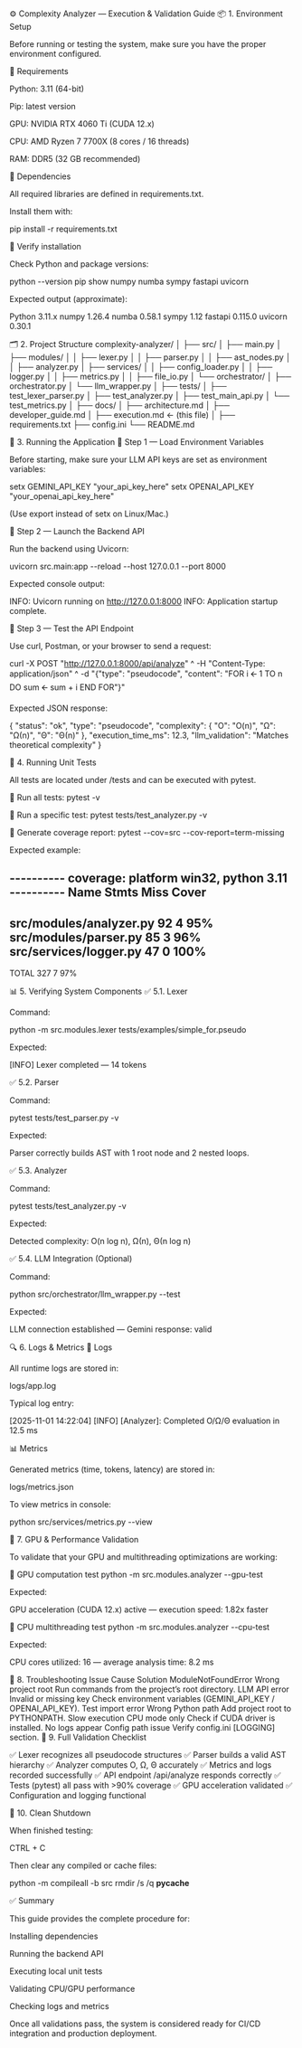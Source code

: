 ⚙️ Complexity Analyzer — Execution & Validation Guide
📦 1. Environment Setup

Before running or testing the system, make sure you have the proper environment configured.

🧰 Requirements

Python: 3.11 (64-bit)

Pip: latest version

GPU: NVIDIA RTX 4060 Ti (CUDA 12.x)

CPU: AMD Ryzen 7 7700X (8 cores / 16 threads)

RAM: DDR5 (32 GB recommended)

🧩 Dependencies

All required libraries are defined in requirements.txt.

Install them with:

pip install -r requirements.txt

🧠 Verify installation

Check Python and package versions:

python --version
pip show numpy numba sympy fastapi uvicorn


Expected output (approximate):

Python 3.11.x
numpy 1.26.4
numba 0.58.1
sympy 1.12
fastapi 0.115.0
uvicorn 0.30.1

🗂️ 2. Project Structure
complexity-analyzer/
│
├── src/
│   ├── main.py
│   ├── modules/
│   │   ├── lexer.py
│   │   ├── parser.py
│   │   ├── ast_nodes.py
│   │   ├── analyzer.py
│   ├── services/
│   │   ├── config_loader.py
│   │   ├── logger.py
│   │   ├── metrics.py
│   │   ├── file_io.py
│   └── orchestrator/
│       ├── orchestrator.py
│       └── llm_wrapper.py
│
├── tests/
│   ├── test_lexer_parser.py
│   ├── test_analyzer.py
│   ├── test_main_api.py
│   └── test_metrics.py
│
├── docs/
│   ├── architecture.md
│   ├── developer_guide.md
│   ├── execution.md   ← (this file)
│
├── requirements.txt
├── config.ini
└── README.md

🚀 3. Running the Application
🧩 Step 1 — Load Environment Variables

Before starting, make sure your LLM API keys are set as environment variables:

setx GEMINI_API_KEY "your_api_key_here"
setx OPENAI_API_KEY "your_openai_api_key_here"


(Use export instead of setx on Linux/Mac.)

🧩 Step 2 — Launch the Backend API

Run the backend using Uvicorn:

uvicorn src.main:app --reload --host 127.0.0.1 --port 8000


Expected console output:

INFO:     Uvicorn running on http://127.0.0.1:8000
INFO:     Application startup complete.

🧩 Step 3 — Test the API Endpoint

Use curl, Postman, or your browser to send a request:

curl -X POST "http://127.0.0.1:8000/api/analyze" ^
     -H "Content-Type: application/json" ^
     -d "{\"type\": \"pseudocode\", \"content\": \"FOR i 🡨 1 TO n DO sum 🡨 sum + i END FOR\"}"


Expected JSON response:

{
  "status": "ok",
  "type": "pseudocode",
  "complexity": { "O": "O(n)", "Ω": "Ω(n)", "Θ": "Θ(n)" },
  "execution_time_ms": 12.3,
  "llm_validation": "Matches theoretical complexity"
}

🧪 4. Running Unit Tests

All tests are located under /tests and can be executed with pytest.

🔹 Run all tests:
pytest -v

🔹 Run a specific test:
pytest tests/test_analyzer.py -v

🔹 Generate coverage report:
pytest --cov=src --cov-report=term-missing


Expected example:

---------- coverage: platform win32, python 3.11 ----------
Name                               Stmts   Miss  Cover
--------------------------------------------------------
src/modules/analyzer.py               92      4    95%
src/modules/parser.py                 85      3    96%
src/services/logger.py                47      0   100%
--------------------------------------------------------
TOTAL                                327      7    97%

📊 5. Verifying System Components
✅ 5.1. Lexer

Command:

python -m src.modules.lexer tests/examples/simple_for.pseudo


Expected:

[INFO] Lexer completed — 14 tokens

✅ 5.2. Parser

Command:

pytest tests/test_parser.py -v


Expected:

Parser correctly builds AST with 1 root node and 2 nested loops.

✅ 5.3. Analyzer

Command:

pytest tests/test_analyzer.py -v


Expected:

Detected complexity: O(n log n), Ω(n), Θ(n log n)

✅ 5.4. LLM Integration (Optional)

Command:

python src/orchestrator/llm_wrapper.py --test


Expected:

LLM connection established — Gemini response: valid

🔍 6. Logs & Metrics
📁 Logs

All runtime logs are stored in:

logs/app.log


Typical log entry:

[2025-11-01 14:22:04] [INFO] [Analyzer]: Completed O/Ω/Θ evaluation in 12.5 ms

📊 Metrics

Generated metrics (time, tokens, latency) are stored in:

logs/metrics.json


To view metrics in console:

python src/services/metrics.py --view

🧮 7. GPU & Performance Validation

To validate that your GPU and multithreading optimizations are working:

🧩 GPU computation test
python -m src.modules.analyzer --gpu-test


Expected:

GPU acceleration (CUDA 12.x) active — execution speed: 1.82x faster

🧩 CPU multithreading test
python -m src.modules.analyzer --cpu-test


Expected:

CPU cores utilized: 16 — average analysis time: 8.2 ms

🧠 8. Troubleshooting
Issue	Cause	Solution
ModuleNotFoundError	Wrong project root	Run commands from the project’s root directory.
LLM API error	Invalid or missing key	Check environment variables (GEMINI_API_KEY / OPENAI_API_KEY).
Test import error	Wrong Python path	Add project root to PYTHONPATH.
Slow execution	CPU mode only	Check if CUDA driver is installed.
No logs appear	Config path issue	Verify config.ini [LOGGING] section.
🧩 9. Full Validation Checklist

✅ Lexer recognizes all pseudocode structures
✅ Parser builds a valid AST hierarchy
✅ Analyzer computes O, Ω, Θ accurately
✅ Metrics and logs recorded successfully
✅ API endpoint /api/analyze responds correctly
✅ Tests (pytest) all pass with >90% coverage
✅ GPU acceleration validated
✅ Configuration and logging functional

🏁 10. Clean Shutdown

When finished testing:

CTRL + C


Then clear any compiled or cache files:

python -m compileall -b src
rmdir /s /q __pycache__

✅ Summary

This guide provides the complete procedure for:

Installing dependencies

Running the backend API

Executing local unit tests

Validating CPU/GPU performance

Checking logs and metrics

Once all validations pass, the system is considered ready for CI/CD integration and production deployment.